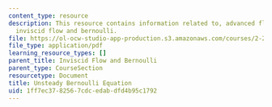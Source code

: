 ```yaml
---
content_type: resource
description: This resource contains information related to, advanced fluid mechanics,
  inviscid flow and bernoulli.
file: https://ol-ocw-studio-app-production.s3.amazonaws.com/courses/2-25-advanced-fluid-mechanics-fall-2013/1ff7ec3782567cdcedabdfd4b95c1792_MIT2_25F13_Unstea_Bernou.pdf
file_type: application/pdf
learning_resource_types: []
parent_title: Inviscid Flow and Bernoulli
parent_type: CourseSection
resourcetype: Document
title: Unsteady Bernoulli Equation
uid: 1ff7ec37-8256-7cdc-edab-dfd4b95c1792
---
```


